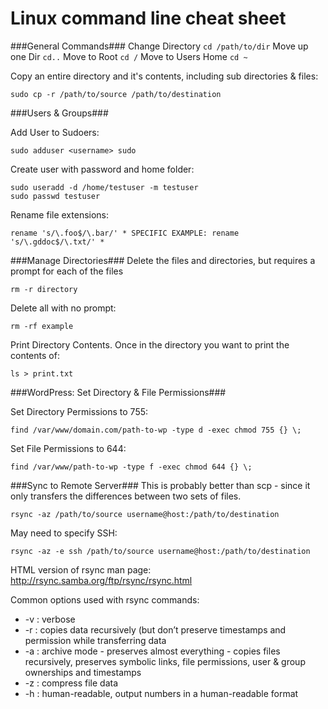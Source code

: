 Linux command line cheat sheet
==============================

###General Commands###
Change Directory `cd /path/to/dir` Move up one Dir	`cd..` Move to Root `cd /`	Move to Users Home `cd ~`

Copy an entire directory and it's contents, including sub directories & files:

```
sudo cp -r /path/to/source /path/to/destination
```

###Users & Groups###

Add User to Sudoers:

```
sudo adduser <username> sudo
```

Create user with password and home folder:

```
sudo useradd -d /home/testuser -m testuser
sudo passwd testuser
```

Rename file extensions:

```
rename 's/\.foo$/\.bar/' * SPECIFIC EXAMPLE: rename 's/\.gddoc$/\.txt/' *
```
###Manage Directories###
Delete the files and directories, but requires a prompt for each of the files

```
rm -r directory
```

Delete all with no prompt:

```
rm -rf example
```

Print Directory Contents. Once in the directory you want to print the contents of:

```
ls > print.txt
```

###WordPress: Set Directory & File Permissions###

Set Directory Permissions to 755:

```
find /var/www/domain.com/path-to-wp -type d -exec chmod 755 {} \;
```

Set File Permissions to 644:

```
find /var/www/path-to-wp -type f -exec chmod 644 {} \;
```

###Sync to Remote Server###
This is probably better than scp - since it only transfers the differences between two sets of files. 

```
rsync -az /path/to/source username@host:/path/to/destination
```
May need to specify SSH:

```
rsync -az -e ssh /path/to/source username@host:/path/to/destination
```
HTML version of rsync man page: http://rsync.samba.org/ftp/rsync/rsync.html

Common options used with rsync commands:
* -v : verbose
* -r : copies data recursively (but don’t preserve timestamps and permission while transferring data
* -a : archive mode - preserves almost everything - copies files recursively, preserves symbolic links, file permissions, user & group ownerships and timestamps
* -z : compress file data
* -h : human-readable, output numbers in a human-readable format
